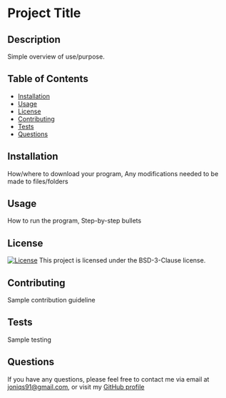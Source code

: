 # Project Title

  ## Description
  Simple overview of use/purpose.
  
  ## Table of Contents
  - [Installation](#installation)
  - [Usage](#usage)
  - [License](#license)
  - [Contributing](#contributing)
  - [Tests](#tests)
  - [Questions](#questions)
  
  ## Installation
  How/where to download your program, Any modifications needed to be made to files/folders
  
  ## Usage
  How to run the program, Step-by-step bullets
  
  ## License
  [![License](https://img.shields.io/badge/License-BSD%203--Clause-blue.svg)](https://opensource.org/licenses/BSD-3-Clause)
  This project is licensed under the BSD-3-Clause license.
  
  ## Contributing
  Sample contribution guideline
  
  ## Tests
  Sample testing
  
  ## Questions
  If you have any questions, please feel free to contact me via email at joniqs91@gmail.com, or visit my [GitHub profile](https://github.com/Joniqs)